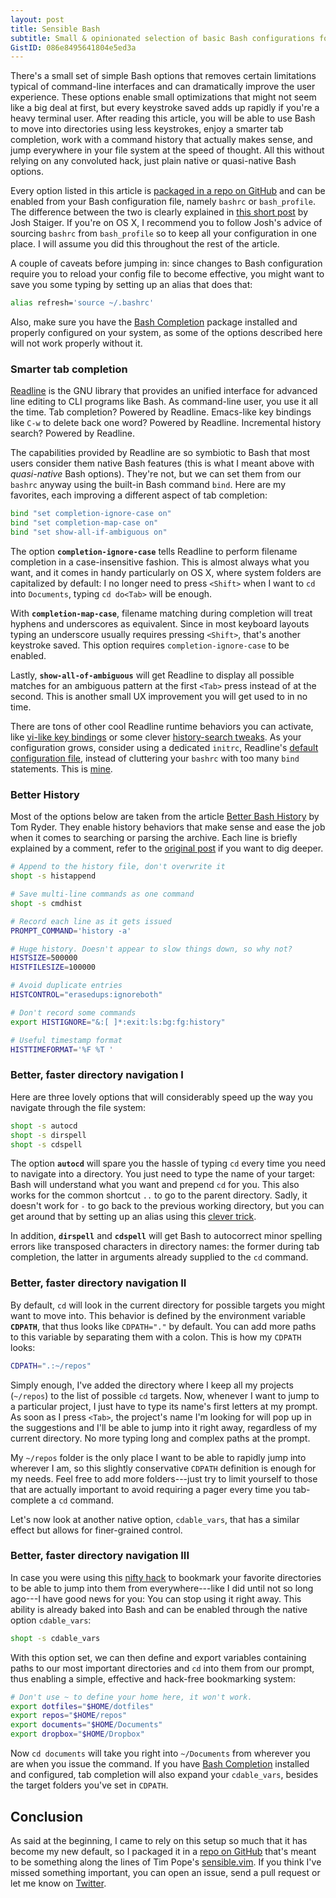```yaml
---
layout: post
title: Sensible Bash
subtitle: Small & opinionated selection of basic Bash configurations for an improved command-line user experience
GistID: 086e8495641804e5ed3a
---
```


There's a small set of simple Bash options that removes certain limitations typical of command-line interfaces and can dramatically improve the user experience. These options enable small optimizations that might not seem like a big deal at first, but every keystroke saved adds up rapidly if you're a heavy terminal user. After reading this article, you will be able to use Bash to move into directories using less keystrokes, enjoy a smarter tab completion, work with a command history that actually makes sense, and jump everywhere in your file system at the speed of thought. All this without relying on any convoluted hack, just plain native or quasi-native Bash options.

Every option listed in this article is [packaged in a repo on GitHub](https://github.com/mrzool/bash-sensible) and can be enabled from your Bash configuration file, namely `bashrc` or `bash_profile`. The difference between the two is clearly explained in [this short post](http://www.joshstaiger.org/archives/2005/07/bash_profile_vs.html) by Josh Staiger. If you're on OS X, I recommend you to follow Josh's advice of sourcing `bashrc` from `bash_profile` so to keep all your configuration in one place. I will assume you did this throughout the rest of the article.

A couple of caveats before jumping in: since changes to Bash configuration require you to reload your config file to become effective, you might want to save you some typing by setting up an alias that does that:

```bash
alias refresh='source ~/.bashrc'
```

Also, make sure you have the [Bash Completion](http://bash-completion.alioth.debian.org/) package installed and properly configured on your system, as some of the options described here will not work properly without it.

### Smarter tab completion

[Readline](https://cnswww.cns.cwru.edu/php/chet/readline/rltop.html) is the GNU library that provides an unified interface for advanced line editing to CLI programs like Bash. As command-line user, you use it all the time. Tab completion? Powered by Readline. Emacs-like key bindings like `C-w` to delete back one word? Powered by Readline. Incremental history search? Powered by Readline.

The capabilities provided by Readline are so symbiotic to Bash that most users consider them native Bash features (this is what I meant above with *quasi-native* Bash options). They're not, but we can set them from our `bashrc` anyway using the built-in Bash command `bind`. Here are my favorites, each improving a different aspect of tab completion:

```bash
bind "set completion-ignore-case on"
bind "set completion-map-case on"
bind "set show-all-if-ambiguous on"
```

The option **`completion-ignore-case`** tells Readline to perform filename completion in a case-insensitive fashion. This is almost always what you want, and it comes in handy particularly on OS X, where system folders are capitalized by default: I no longer need to press `<Shift>` when I want to `cd` into `Documents`, typing `cd do<Tab>` will be enough.

With **`completion-map-case`**, filename matching during completion will treat hyphens and underscores as equivalent. Since in most keyboard layouts typing an underscore usually requires pressing `<Shift>`, that's another keystroke saved. This option requires `completion-ignore-case` to be enabled.

Lastly, **`show-all-of-ambiguous`** will get Readline to display all possible matches for an ambiguous pattern at the first `<Tab>` press instead of at the second. This is another small UX improvement you will get used to in no time.

There are tons of other cool Readline runtime behaviors you can activate, like [vi-like key bindings](http://blog.sanctum.geek.nz/vi-mode-in-bash/) or some clever [history-search tweaks](https://coderwall.com/p/oqtj8w/the-single-most-useful-thing-in-bash). As your configuration grows, consider using a dedicated `initrc`, Readline's [default configuration file](http://cnswww.cns.cwru.edu/php/chet/readline/readline.html#SEC9), instead of cluttering your `bashrc` with too many `bind` statements. This is [mine](https://github.com/mrzool/dotfiles/blob/master/inputrc).

### Better History

Most of the options below are taken from the article [Better Bash History](http://blog.sanctum.geek.nz/better-bash-history/) by Tom Ryder. They enable history behaviors that make sense and ease the job when it comes to searching or parsing the archive. Each line is briefly explained by a comment, refer to the [original post](http://blog.sanctum.geek.nz/better-bash-history/) if you want to dig deeper.

```bash
# Append to the history file, don't overwrite it
shopt -s histappend

# Save multi-line commands as one command
shopt -s cmdhist

# Record each line as it gets issued
PROMPT_COMMAND='history -a'

# Huge history. Doesn't appear to slow things down, so why not?
HISTSIZE=500000
HISTFILESIZE=100000

# Avoid duplicate entries
HISTCONTROL="erasedups:ignoreboth"

# Don't record some commands
export HISTIGNORE="&:[ ]*:exit:ls:bg:fg:history"

# Useful timestamp format
HISTTIMEFORMAT='%F %T '
```

### Better, faster directory navigation I

Here are three lovely options that will considerably speed up the way you navigate through the file system:

```bash
shopt -s autocd
shopt -s dirspell
shopt -s cdspell
```

The option **`autocd`** will spare you the hassle of typing `cd` every time you need to navigate into a directory. You just need to type the name of your target: Bash will understand what you want and prepend `cd` for you. This also works for the common shortcut `..` to go to the parent directory. Sadly, it doesn't work for `-` to go back to the previous working directory, but you can get around that by setting up an alias using this [clever trick](http://askubuntu.com/questions/146031/bash-alias-alias-name-should-be-a-simple-dash-not-working).

In addition, **`dirspell`** and **`cdspell`** will get Bash to autocorrect minor spelling errors like transposed characters in directory names: the former during tab completion, the latter in arguments already supplied to the `cd` command.

### Better, faster directory navigation II

By default, `cd` will look in the current directory for possible targets you might want to move into. This behavior is defined by the environment variable **`CDPATH`**, that thus looks like `CDPATH="."` by default. You can add more paths to this variable by separating them with a colon. This is how my `CDPATH` looks:

```bash
CDPATH=".:~/repos"
```

Simply enough, I've added the directory where I keep all my projects (`~/repos`) to the list of possible `cd` targets. Now, whenever I want to jump to a particular project, I just have to type its name's first letters at my prompt. As soon as I press `<Tab>`, the project's name I'm looking for will pop up in the suggestions and I'll be able to jump into it right away, regardless of my current directory. No more typing long and complex paths at the prompt.

My `~/repos` folder is the only place I want to be able to rapidly jump into wherever I am, so this slightly conservative `CDPATH` definition is enough for my needs. Feel free to add more folders---just try to limit yourself to those that are actually important to avoid requiring a pager every time you tab-complete a `cd` command.

Let's now look at another native option, `cdable_vars`, that has a similar effect but allows for finer-grained control.

### Better, faster directory navigation III

In case you were using this [nifty hack](http://jeroenjanssens.com/2013/08/16/quickly-navigate-your-filesystem-from-the-command-line.html) to bookmark your favorite directories to be able to jump into them from everywhere---like I did until not so long ago---I have good news for you: You can stop using it right away. This ability is already baked into Bash and can be enabled through the native option `cdable_vars`:

```bash
shopt -s cdable_vars
```

With this option set, we can then define and export variables containing paths to our most important directories and `cd` into them from our prompt, thus enabling a simple, effective and hack-free bookmarking system:

```bash
# Don't use ~ to define your home here, it won't work.
export dotfiles="$HOME/dotfiles"
export repos="$HOME/repos"
export documents="$HOME/Documents"
export dropbox="$HOME/Dropbox"
```

Now `cd documents` will take you right into `~/Documents` from wherever you are when you issue the command. If you have [Bash Completion](http://bash-completion.alioth.debian.org/) installed and configured, tab completion will also expand your `cdable_vars`, besides the target folders you've set in `CDPATH`.

## Conclusion

As said at the beginning, I came to rely on this setup so much that it has become my new default, so I packaged it in a [repo on GitHub](https://github.com/mrzool/bash-sensible) that's meant to be something along the lines of Tim Pope's [sensible.vim](https://github.com/tpope/vim-sensible). If you think I've missed something important, you can open an issue, send a pull request or let me know on [Twitter](http://twitter.com/mrzool_).

